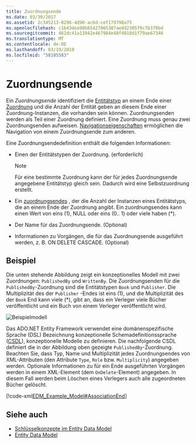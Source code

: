 ```yaml
---
title: Zuordnungsende
ms.date: 03/30/2017
ms.assetid: 2c345213-0296-4d90-ac6d-cef179798a75
ms.openlocfilehash: c1b43dea98b65427065387aedd2305f9c7b370bd
ms.sourcegitcommit: 462dc41a13942e467984e48f4018d1f79ae67346
ms.translationtype: MT
ms.contentlocale: de-DE
ms.lasthandoff: 03/19/2019
ms.locfileid: "58185583"
---
```

# <a name="association-end"></a>Zuordnungsende
Ein *Zuordnungsende* identifiziert die [Entitätstyp](../../../../docs/framework/data/adonet/entity-type.md) an einem Ende einer [Zuordnung](../../../../docs/framework/data/adonet/association-type.md) und die Anzahl der Entität geben an diesem Ende einer Zuordnung-Instanzen, die vorhanden sein können. Zuordnungsenden werden als Teil einer Zuordnung definiert. Eine Zuordnung muss genau zwei Zuordnungsenden aufweisen. [Navigationseigenschaften](../../../../docs/framework/data/adonet/navigation-property.md) ermöglichen die Navigation von einem Zuordnungsende zum anderen.  
  
 Eine Zuordnungsendedefinition enthält die folgenden Informationen:  
  
-   Einen der Entitätstypen der Zuordnung. (erforderlich)  
  
    > [!NOTE]
    >  Für eine bestimmte Zuordnung kann der für jedes Zuordnungsende angegebene Entitätstyp gleich sein. Dadurch wird eine Selbstzuordnung erstellt.  
  
-   Ein [zuordnungsendes](../../../../docs/framework/data/adonet/association-end-multiplicity.md) , der die Anzahl der Instanzen eines Entitätstyps, die an einem Ende der Zuordnung angibt. Ein zuordnungsendes kann einen Wert von eins (1), NULL oder eins (0.. 1) oder viele haben (\*).  
  
-   Der Name für das Zuordnungsende. (Optional)  
  
-   Informationen zu Vorgängen, die für das Zuordnungsende ausgeführt werden, z. B. ON DELETE CASCADE. (Optional)  
  
## <a name="example"></a>Beispiel  
 Die unten stehende Abbildung zeigt ein konzeptionelles Modell mit zwei Zuordnungen: `PublishedBy` und `WrittenBy`. Die Zuordnungsenden für die `PublishedBy`-Zuordnung sind die Entitätstypen `Book` und `Publisher`. Die Multiplizität des der `Publisher` -Endes ist eins (1), und die Multiplizität des der `Book` End kann viele (\*), gibt an, dass ein Verleger viele Bücher veröffentlicht und ein Buch von einem Verleger veröffentlicht wird.  
  
 ![Beispielmodell](../../../../docs/framework/data/adonet/media/examplemodel.gif "ExampleModel")  
  
 Das ADO.NET Entity Framework verwendet eine domänenspezifische Sprache (DSL) Bezeichnung konzeptionelle Schemadefinitionssprache ([CSDL](../../../../docs/framework/data/adonet/ef/language-reference/csdl-specification.md)), konzeptionelle Modelle zu definieren. Die nachfolgende CSDL definiert die in der Abbildung oben gezeigte `PublishedBy`-Zuordnung. Beachten Sie, dass Typ, Name und Multiplizität jedes Zuordnungsendes von XML-Attributen (den Attribute `Type`, `Role` bzw. `Multiplicity`) angegeben werden. Optionale Informationen zu für ein Ende ausgeführten Vorgängen werden in einem XML-Element (dem `OnDelete`-Element) angegeben. In diesem Fall werden beim Löschen eines Verlegers auch alle zugeordneten Bücher gelöscht.  
  
 [!code-xml[EDM_Example_Model#AssociationEnd](../../../../samples/snippets/xml/VS_Snippets_Data/edm_example_model/xml/books3.edmx#associationend)]  
  
## <a name="see-also"></a>Siehe auch
- [Schlüsselkonzepte im Entity Data Model](../../../../docs/framework/data/adonet/entity-data-model-key-concepts.md)
- [Entity Data Model](../../../../docs/framework/data/adonet/entity-data-model.md)
